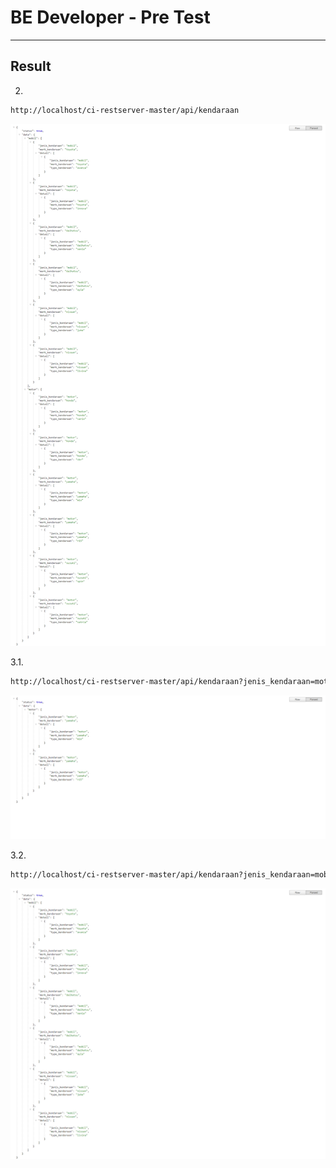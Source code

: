 # BE Developer - Pre Test

* * *

## Result

2.

```sh
http://localhost/ci-restserver-master/api/kendaraan
```   
![Result Name Screen Shot][result1-screenshot]

3.1. 

```sh
http://localhost/ci-restserver-master/api/kendaraan?jenis_kendaraan=motor&merk_kendaraan=yamaha
```

![Result Name Screen Shot][result2-screenshot]

3.2. 

```sh
http://localhost/ci-restserver-master/api/kendaraan?jenis_kendaraan=mobil
```

![Result Name Screen Shot][result3-screenshot]


[result1-screenshot]: images/screencapture-localhost-ci-restserver-master-api-kendaraan-2022-04-13-10_00_46.png
[result2-screenshot]: images/screencapture-localhost-ci-restserver-master-api-kendaraan-2022-04-13-10_01_48.png
[result3-screenshot]: images/screencapture-localhost-ci-restserver-master-api-kendaraan-2022-04-13-10_02_24.png
